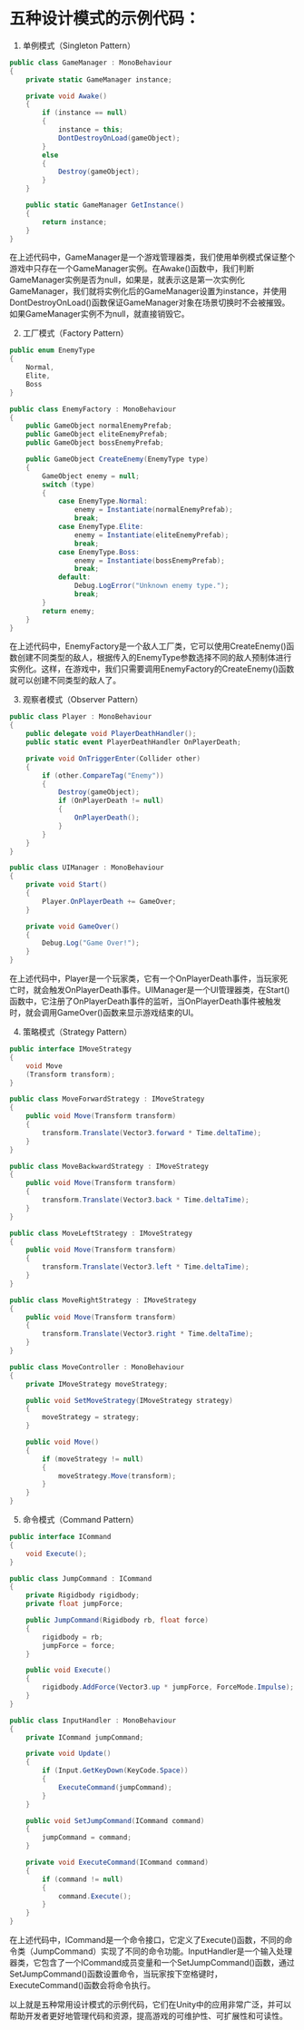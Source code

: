 # 五种设计模式的示例代码：

1. 单例模式（Singleton Pattern）

```csharp
public class GameManager : MonoBehaviour
{
    private static GameManager instance;

    private void Awake()
    {
        if (instance == null)
        {
            instance = this;
            DontDestroyOnLoad(gameObject);
        }
        else
        {
            Destroy(gameObject);
        }
    }

    public static GameManager GetInstance()
    {
        return instance;
    }
}
```

在上述代码中，GameManager是一个游戏管理器类，我们使用单例模式保证整个游戏中只存在一个GameManager实例。在Awake()函数中，我们判断GameManager实例是否为null，如果是，就表示这是第一次实例化GameManager，我们就将实例化后的GameManager设置为instance，并使用DontDestroyOnLoad()函数保证GameManager对象在场景切换时不会被摧毁。如果GameManager实例不为null，就直接销毁它。

2. 工厂模式（Factory Pattern）

```csharp
public enum EnemyType
{
    Normal,
    Elite,
    Boss
}

public class EnemyFactory : MonoBehaviour
{
    public GameObject normalEnemyPrefab;
    public GameObject eliteEnemyPrefab;
    public GameObject bossEnemyPrefab;

    public GameObject CreateEnemy(EnemyType type)
    {
        GameObject enemy = null;
        switch (type)
        {
            case EnemyType.Normal:
                enemy = Instantiate(normalEnemyPrefab);
                break;
            case EnemyType.Elite:
                enemy = Instantiate(eliteEnemyPrefab);
                break;
            case EnemyType.Boss:
                enemy = Instantiate(bossEnemyPrefab);
                break;
            default:
                Debug.LogError("Unknown enemy type.");
                break;
        }
        return enemy;
    }
}
```

在上述代码中，EnemyFactory是一个敌人工厂类，它可以使用CreateEnemy()函数创建不同类型的敌人，根据传入的EnemyType参数选择不同的敌人预制体进行实例化。这样，在游戏中，我们只需要调用EnemyFactory的CreateEnemy()函数就可以创建不同类型的敌人了。

3. 观察者模式（Observer Pattern）

```csharp
public class Player : MonoBehaviour
{
    public delegate void PlayerDeathHandler();
    public static event PlayerDeathHandler OnPlayerDeath;

    private void OnTriggerEnter(Collider other)
    {
        if (other.CompareTag("Enemy"))
        {
            Destroy(gameObject);
            if (OnPlayerDeath != null)
            {
                OnPlayerDeath();
            }
        }
    }
}

public class UIManager : MonoBehaviour
{
    private void Start()
    {
        Player.OnPlayerDeath += GameOver;
    }

    private void GameOver()
    {
        Debug.Log("Game Over!");
    }
}
```

在上述代码中，Player是一个玩家类，它有一个OnPlayerDeath事件，当玩家死亡时，就会触发OnPlayerDeath事件。UIManager是一个UI管理器类，在Start()函数中，它注册了OnPlayerDeath事件的监听，当OnPlayerDeath事件被触发时，就会调用GameOver()函数来显示游戏结束的UI。

4. 策略模式（Strategy Pattern）

```csharp
public interface IMoveStrategy
{
    void Move
    (Transform transform);
}

public class MoveForwardStrategy : IMoveStrategy
{
    public void Move(Transform transform)
    {
        transform.Translate(Vector3.forward * Time.deltaTime);
    }
}

public class MoveBackwardStrategy : IMoveStrategy
{
    public void Move(Transform transform)
    {
        transform.Translate(Vector3.back * Time.deltaTime);
    }
}

public class MoveLeftStrategy : IMoveStrategy
{
    public void Move(Transform transform)
    {
        transform.Translate(Vector3.left * Time.deltaTime);
    }
}

public class MoveRightStrategy : IMoveStrategy
{
    public void Move(Transform transform)
    {
        transform.Translate(Vector3.right * Time.deltaTime);
    }
}

public class MoveController : MonoBehaviour
{
    private IMoveStrategy moveStrategy;

    public void SetMoveStrategy(IMoveStrategy strategy)
    {
        moveStrategy = strategy;
    }

    public void Move()
    {
        if (moveStrategy != null)
        {
            moveStrategy.Move(transform);
        }
    }
}
```

5. 命令模式（Command Pattern）

```csharp
public interface ICommand
{
    void Execute();
}

public class JumpCommand : ICommand
{
    private Rigidbody rigidbody;
    private float jumpForce;

    public JumpCommand(Rigidbody rb, float force)
    {
        rigidbody = rb;
        jumpForce = force;
    }

    public void Execute()
    {
        rigidbody.AddForce(Vector3.up * jumpForce, ForceMode.Impulse);
    }
}

public class InputHandler : MonoBehaviour
{
    private ICommand jumpCommand;

    private void Update()
    {
        if (Input.GetKeyDown(KeyCode.Space))
        {
            ExecuteCommand(jumpCommand);
        }
    }

    public void SetJumpCommand(ICommand command)
    {
        jumpCommand = command;
    }

    private void ExecuteCommand(ICommand command)
    {
        if (command != null)
        {
            command.Execute();
        }
    }
}
```

在上述代码中，ICommand是一个命令接口，它定义了Execute()函数，不同的命令类（JumpCommand）实现了不同的命令功能。InputHandler是一个输入处理器类，它包含了一个ICommand成员变量和一个SetJumpCommand()函数，通过SetJumpCommand()函数设置命令，当玩家按下空格键时，ExecuteCommand()函数会将命令执行。

以上就是五种常用设计模式的示例代码，它们在Unity中的应用非常广泛，并可以帮助开发者更好地管理代码和资源，提高游戏的可维护性、可扩展性和可读性。
